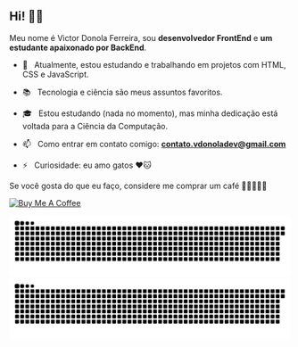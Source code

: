 <h2 align="left">Hi! 👋🏻</h2>  

<p align="left">
	Meu nome é Victor Donola Ferreira, sou <strong>desenvolvedor FrontEnd</strong> e <strong>um estudante apaixonado por BackEnd</strong>.
</p>

- 🔭 &nbsp; Atualmente, estou estudando e trabalhando em projetos com HTML, CSS e JavaScript.

- :books: &nbsp; Tecnologia e ciência são meus assuntos favoritos.

- 🎓 &nbsp; Estou estudando (nada no momento), mas minha dedicação está voltada para a Ciência da Computação.

- 📫 &nbsp; Como entrar em contato comigo: **contato.vdonoladev@gmail.com**

- ⚡️ &nbsp; Curiosidade: eu amo gatos ❤️🐱

Se você gosta do que eu faço, considere me comprar um café 🥺👉🏻👈🏻

<a href="https://www.buymeacoffee.com/vdonoladev" target="_blank"><img src="https://cdn.buymeacoffee.com/buttons/v2/default-red.png" alt="Buy Me A Coffee" width="150" ></a>

<!-- Snake contributions graph https://github.com/Platane/snk -->
![GitHub Snake Light](https://github.com/vdonoladev/vdonoladev/blob/output/github-snake.svg#gh-light-mode-only)
![GitHub Snake dark](https://github.com/vdonoladev/vdonoladev/blob/output/github-snake-dark.svg#gh-dark-mode-only)
